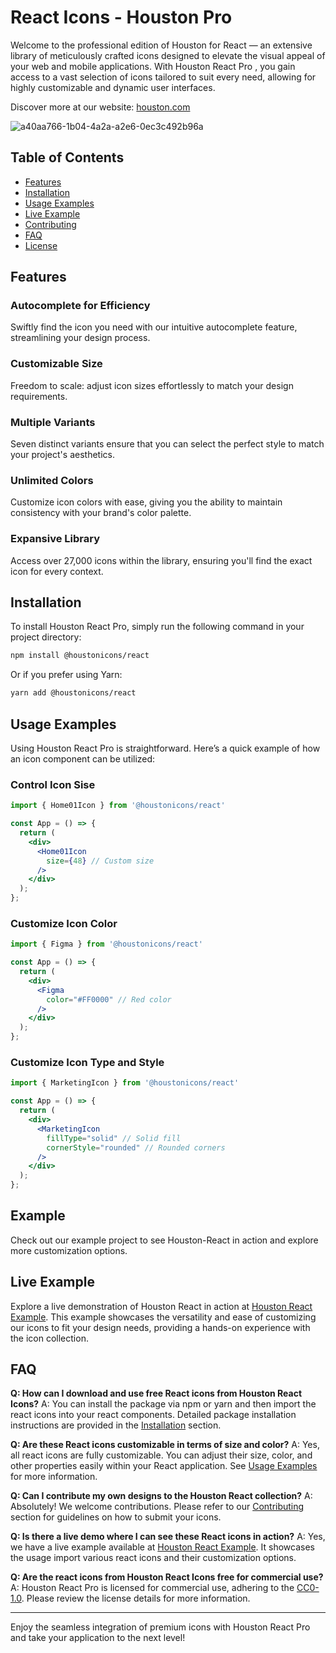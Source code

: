 # React Icons - Houston Pro

Welcome to the professional edition of Houston for React — an extensive library of meticulously crafted icons designed to elevate the visual appeal of your web and mobile applications. With Houston React Pro , you gain access to a vast selection of icons tailored to suit every need, allowing for highly customizable and dynamic user interfaces.

Discover more at our website: [houston.com](https://houston.com/)

![a40aa766-1b04-4a2a-a2e6-0ec3c492b96a](https://github.com/hugeicons/hugeicons-react/assets/130147052/f82c0e0e-60ae-4617-802f-812cdc7a58da)

## Table of Contents
- [Features](#features)
- [Installation](#installation)
- [Usage Examples](#usage-examples)
- [Live Example](#live-example)
- [Contributing](#contributing)
- [FAQ](#faq)
- [License](#license)

## Features

### Autocomplete for Efficiency
Swiftly find the icon you need with our intuitive autocomplete feature, streamlining your design process.

### Customizable Size
Freedom to scale: adjust icon sizes effortlessly to match your design requirements.

### Multiple Variants
Seven distinct variants ensure that you can select the perfect style to match your project's aesthetics.

### Unlimited Colors
Customize icon colors with ease, giving you the ability to maintain consistency with your brand's color palette.

### Expansive Library
Access over 27,000 icons within the library, ensuring you'll find the exact icon for every context.

## Installation

To install Houston React Pro, simply run the following command in your project directory:

```sh
npm install @houstonicons/react
```

Or if you prefer using Yarn:

```sh
yarn add @houstonicons/react
```

## Usage Examples

Using Houston React Pro is straightforward. Here’s a quick example of how an icon component can be utilized:

### Control Icon Sise

```jsx
import { Home01Icon } from '@houstonicons/react'

const App = () => {
  return (
    <div>
      <Home01Icon
        size={48} // Custom size
      />
    </div>
  );
};
```

### Customize Icon Color

```jsx
import { Figma } from '@houstonicons/react'

const App = () => {
  return (
    <div>
      <Figma
        color="#FF0000" // Red color
      />
    </div>
  );
};
```

### Customize Icon Type and Style

```jsx
import { MarketingIcon } from '@houstonicons/react'

const App = () => {
  return (
    <div>
      <MarketingIcon
        fillType="solid" // Solid fill
        cornerStyle="rounded" // Rounded corners
      />
    </div>
  );
};
```

## Example

Check out our example project to see Houston-React in action and explore more customization options.

## Live Example

Explore a live demonstration of Houston React in action at [Houston React Example](https://houston-react.vercel.app/). This example showcases the versatility and ease of customizing our icons to fit your design needs, providing a hands-on experience with the icon collection.

## FAQ

**Q: How can I download and use free React icons from Houston React Icons?**
A: You can install the package via npm or yarn and then import the react icons into your react components. Detailed package installation instructions are provided in the [Installation](#installation) section.

**Q: Are these React icons customizable in terms of size and color?**
A: Yes, all react icons are fully customizable. You can adjust their size, color, and other properties easily within your React application. See [Usage Examples](#usage-examples) for more information.

**Q: Can I contribute my own designs to the Houston React collection?**
A: Absolutely! We welcome contributions. Please refer to our [Contributing](#contributing) section for guidelines on how to submit your icons.

**Q: Is there a live demo where I can see these React icons in action?**
A: Yes, we have a live example available at [Houston React Example](#live-example). It showcases the usage import various react icons and their customization options.

**Q: Are the react icons from Houston React Icons free for commercial use?**
A: Houston React Pro is licensed for commercial use, adhering to the [CC0-1.0](#license). Please review the license details for more information.

---

Enjoy the seamless integration of premium icons with Houston React Pro and take your application to the next level!
